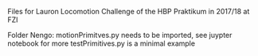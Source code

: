 Files for Lauron Locomotion Challenge of the HBP Praktikum in 2017/18 at FZI

Folder Nengo:
motionPrimitves.py needs to be imported, see juypter notebook for more
testPrimitives.py is a minimal example
